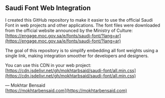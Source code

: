 ## Saudi Font Web Integration

I created this GitHub repository to make it easier to use the official Saudi Font in web projects and other applications. The font files were downloaded from the official website announced by the Ministry of Culture:  
[https://engage.moc.gov.sa/e/fonts/saudi-font/?lang=ar](https://engage.moc.gov.sa/e/fonts/saudi-font/?lang=ar)

The goal of this repository is to simplify embedding all font weights using a single link, making integration smoother for developers and designers.

You can use this CDN in your web project:
[https://cdn.jsdelivr.net/gh/mokhtarbsaid/saudi-font/all.min.css](https://cdn.jsdelivr.net/gh/mokhtarbsaid/saudi-font/all.min.css)

— Mokhtar Bensaid  
[https://mokhtarbensaid.com](https://mokhtarbensaid.com)
